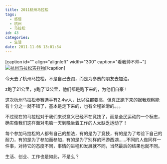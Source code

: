```yaml
---
title: 2011杭州马拉松
tags:
  - 感悟
  - 杭州
  - 马拉松
id: 43
categories:
  - 生活
date: 2011-11-06 13:01:34
---
```


[caption id="" align="alignleft" width="300" caption="看我帅不帅~"][![](http://www.wjunjie.com/wp-content/uploads/2011/11/20111106001-300x225.jpg "杭州马拉松吉祥物")](http://www.wjunjie.com/wp-content/uploads/2011/11/20111106001.jpg)[/caption]

今天去了杭州马拉松，不是自己去跑，而是为参赛的朋友去加油。

z跑了21公里，y跑了12公里，他们都是跑下来的，为他们自豪！

这次杭州马拉松参赛选手有2.4w人，比以往都要高，但真正跑下来的据我观察能有十分之一就不错了，基本是走下来的，也有全程轮滑的。。。

不过现在的马拉松对于我们来说意义已经不在竞技了，而是全民运动的一个标志，确实像我们这样面对电脑一天到晚坐着工作的人太缺乏运动了！

每个参加马拉松的人都有自己的想法，有的是为了竞技，有的是为了考验下自己的耐力，有的是为了参加而参加，有的是为了别样的环游西湖……不同的人做同样一件事，对待它的态度不同，事情的进程和发展就不同，当然最后的结果也就不同。

生活、创业、工作也是如此，不是么？